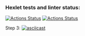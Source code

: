 ### Hexlet tests and linter status:
[![Actions Status](https://github.com/Vadimhungry/python-project-50/workflows/hexlet-check/badge.svg)](https://github.com/Vadimhungry/python-project-50/actions)
[![Actions Status](https://github.com/Vadimhungry/python-project-50/workflows/my_workflow/badge.svg)](https://github.com/Vadimhungry/python-project-50/actions)

Step 3:
[![asciicast](https://asciinema.org/a/WxSNNZBvfLE0E1pVTWuPQb7Xu.svg)](https://asciinema.org/a/WxSNNZBvfLE0E1pVTWuPQb7Xu)